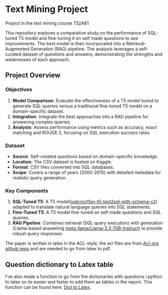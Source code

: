 # Text Mining Project
Project in the text mining course 732A81

This repository explores a comparative study on the performance of SQL-tuned T5 model and fine-tuning it on self made questions to see improvements. The best model is then incorporated into a Retrieval-Augmented Generation (RAG) pipeline. The analysis leverages a self-curated dataset of questions and answers, demonstrating the strengths and weaknesses of each approach.

## Project Overview

### Objectives
1. **Model Comparison**: Evaluate the effectiveness of a T5 model tuned to generate SQL queries versus a traditional fine-tuned T5 model on a domain-specific dataset.
2. **Integration**: Integrate the best approaches into a RAG pipeline for answering complex queries.
3. **Analysis**: Assess performance using metrics such as accuracy, exact matching and ROUGE 2, focusing on SQL execution success rates.

### Dataset
- **Source**: Self-created questions based on domain-specific knowledge.
- **Location**: The CSV dataset is hosted on Kaggle.
- **Format**: CSV files converted into SQL databases.
- **Scope**: Covers a range of years (2000-2015) with detailed metadata for realistic query generation.

### Key Components
1. **SQL-Tuned T5**: A T5 model([juierror/flan-t5-text2sql-with-schema-v2](https://huggingface.co/juierror/flan-t5-text2sql-with-schema-v2)) adapted to translate natural language queries into SQL statements.
2. **Fine-Tuned T5**: A T5 model fine-tuned on self made questions and SQL queries.
3. **RAG Pipeline**: Combines retrieval (SQL query execution) with generation (Llama-based answering  [meta-llama/Llama-3.3-70B-Instruct](https://huggingface.co/meta-llama/Llama-3.3-70B-Instruct)) to provide robust query responses.


The paper is written in latex in the ACL-style, the acl files are from [Acl-org github repo](https://github.com/acl-org/acl-style-files/) and are needed to go from latex to pdf.

## Question dictionary to Latex table

I've also made a function to go from the dictionaries with questions i python to latex so its easier and faster to add them as tables in the report. This function can be found here: [Dict to Latex](https://github.com/Johhed15/Text-Mining-Project/blob/main/latex_table_generator).


